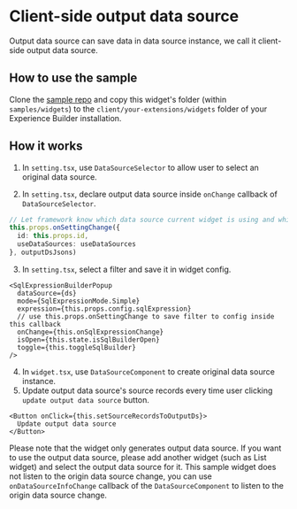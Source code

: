 # Client-side output data source

Output data source can save data in data source instance, we call it client-side output data source.

## How to use the sample

Clone the [sample repo](https://github.com/esri/arcgis-experience-builder-sdk-resources) and copy this widget's folder (within `samples/widgets`) to the `client/your-extensions/widgets` folder of your Experience Builder installation.

## How it works

1. In `setting.tsx`, use `DataSourceSelector` to allow user to select an original data source.

2. In `setting.tsx`, declare output data source inside `onChange` callback of `DataSourceSelector`.

```ts
// Let framework know which data source current widget is using and which data source current widget is outputing.
this.props.onSettingChange({
  id: this.props.id,
  useDataSources: useDataSources
}, outputDsJsons)
```

3. In `setting.tsx`, select a filter and save it in widget config.

```tsx
<SqlExpressionBuilderPopup
  dataSource={ds}
  mode={SqlExpressionMode.Simple}
  expression={this.props.config.sqlExpression}
  // use this.props.onSettingChange to save filter to config inside this callback
  onChange={this.onSqlExpressionChange}
  isOpen={this.state.isSqlBuilderOpen}
  toggle={this.toggleSqlBuilder}
/>
```

4. In `widget.tsx`, use `DataSourceComponent` to create original data source instance.
5. Update output data source's source records every time user clicking `update output data source` button.

```tsx
<Button onClick={this.setSourceRecordsToOutputDs}>
  Update output data source
</Button>
```

Please note that the widget only generates output data source. If you want to use the output data source, please add another widget (such as List widget) and select the output data source for it. This sample widget does not listen to the origin data source change, you can use `onDataSourceInfoChange` callback of the `DataSourceComponent` to listen to the origin data source change.
